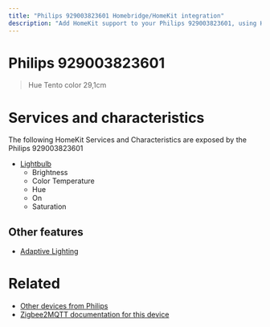 ```yaml
---
title: "Philips 929003823601 Homebridge/HomeKit integration"
description: "Add HomeKit support to your Philips 929003823601, using Homebridge, Zigbee2MQTT and homebridge-z2m."
---
```

<!---
This file has been GENERATED using src/docgen/docgen.ts
DO NOT EDIT THIS FILE MANUALLY!
-->
# Philips 929003823601
> Hue Tento color 29,1cm


# Services and characteristics
The following HomeKit Services and Characteristics are exposed by
the Philips 929003823601

* [Lightbulb](../../light.md)
  * Brightness
  * Color Temperature
  * Hue
  * On
  * Saturation

## Other features
* [Adaptive Lighting](../../light.md)

# Related
* [Other devices from Philips](../index.md#philips)
* [Zigbee2MQTT documentation for this device](https://www.zigbee2mqtt.io/devices/929003823601.html)